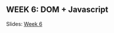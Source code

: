 
## WEEK 6: DOM + Javascript


Slides: [Week 6](https://docs.google.com/presentation/d/1XChK9rLsB8ehIoFWZaToQ9DzA6c8ITZ3ZRb5cNAVP2A/edit?usp=sharing)


